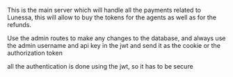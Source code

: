 This is the main server which will handle all the payments related to Lunessa, this will allow to buy the tokens for the agents as well as for the refunds.

Use the admin routes to make any changes to the database, and always use the admin username and api key in the jwt and send it as the cookie or the authorization token 

all the authentication is done using the jwt, so it has to be secure

